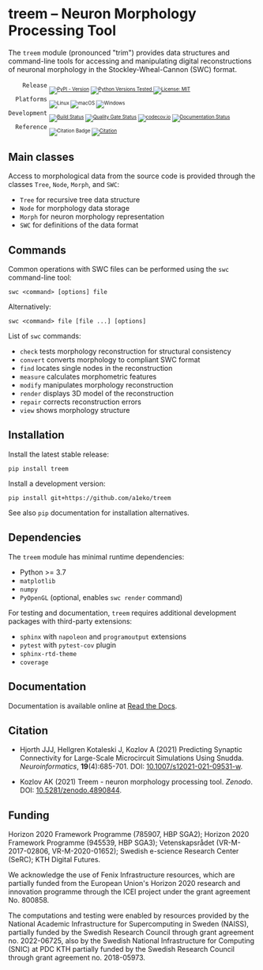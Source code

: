 
treem &ndash; Neuron Morphology Processing Tool
===============================================

The `treem` module (pronounced "trim") provides data structures and
command-line tools for accessing and manipulating digital reconstructions
of neuronal morphology in the Stockley-Wheal-Cannon (SWC) format.

<p>
    <code>    Release</code>
    <sub>
        <sub>
            <a href="https://pypi.org/project/treem/"><img src="https://img.shields.io/pypi/v/treem" alt="PyPI - Version"></a>
            <a href="https://www.python.org/"><img src="https://img.shields.io/badge/python-3.9%20%7C%203.12-blue.svg" alt="Python Versions Tested">
            <a href="https://github.com/a1eko/treem/blob/master/LICENSE"><img src="https://img.shields.io/badge/License-MIT-brightgreen.svg" alt="License: MIT"></a>
        </sub>
    </sub>
    <br>
    <code>  Platforms</code>
        <sub>
            <sub>
                <img src="https://img.shields.io/badge/tested%20on-Linux-fcc624?style=flat&amp;logo=linux&amp;logoColor=white" alt="Linux">
                <img src="https://img.shields.io/badge/tested%20on-macOS-000000?style=flat&amp;logo=apple&amp;logoColor=white" alt="macOS">
                <img src="https://img.shields.io/badge/tested%20on-Windows-0078D4?style=flat&amp;logo=windows&amp;logoColor=white" alt="Windows">
            </sub>
        </sub>
    <br>
    <code>Development</code>
        <sub>
            <sub>
                <a href="https://github.com/a1eko/treem/actions/workflows/build.yml"><img src="https://github.com/a1eko/treem/actions/workflows/build.yml/badge.svg" alt="Build Status"></a>
                <a href="https://sonarcloud.io/dashboard?id=a1eko_treem"><img src="https://sonarcloud.io/api/project_badges/measure?project=a1eko_treem&amp;metric=alert_status" alt="Quality Gate Status"></a>
                <a href="https://codecov.io/gh/a1eko/treem"><img src="https://codecov.io/gh/a1eko/treem/coverage.svg" alt="codecov.io"></a>
                <a href="https://treem.readthedocs.io/en/latest/?badge=latest"><img src="https://readthedocs.org/projects/treem/badge/?version=latest" alt="Documentation Status"></a>
            </sub>
        </sub>
    <br>
    <code>  Reference</code>
        <sub>
            <sub>
                <img src="https://api.juleskreuer.eu/citation-badge.php?doi=10.1007/s12021-021-09531-w" alt="Citation Badge">
                <!-- a href="https://juleskreuer.eu/projects/citation-badge"><img src="https://api.juleskreuer.eu/citation-badge.php?doi=10.1007/s12021-021-09531-w" alt="Citation Badge"></a -->
                <a href="https://doi.org/10.5281/zenodo.4890844"><img src="https://zenodo.org/badge/DOI/10.5281/zenodo.4890844.svg" alt="Citation"></a>
            </sub>
        </sub>
</p>

Main classes
------------

Access to morphological data from the source code is provided through the
classes ``Tree``, ``Node``, ``Morph``, and ``SWC``:

* ``Tree``   for recursive tree data structure
* ``Node``   for morphology data storage
* ``Morph``  for neuron morphology representation
* ``SWC``    for definitions of the data format


Commands
--------

Common operations with SWC files can be performed using the ``swc``
command-line tool:

    swc <command> [options] file

Alternatively:

    swc <command> file [file ...] [options] 

List of ``swc`` commands:

* ``check``    tests morphology reconstruction for structural consistency
* ``convert``  converts morphology to compliant SWC format
* ``find``     locates single nodes in the reconstruction
* ``measure``  calculates morphometric features
* ``modify``   manipulates morphology reconstruction
* ``render``   displays 3D model of the reconstruction
* ``repair``   corrects reconstruction errors
* ``view``     shows morphology structure


Installation
------------

Install the latest stable release:

    pip install treem

Install a development version:

    pip install git+https://github.com/a1eko/treem

See also ``pip`` documentation for installation alternatives.


Dependencies
------------

The ``treem`` module has minimal runtime dependencies:

* Python >= 3.7
* ``matplotlib``
* ``numpy``
* ``PyOpenGL`` (optional, enables ``swc render`` command)

For testing and documentation, ``treem`` requires additional development packages with
third-party extensions:

* ``sphinx`` with ``napoleon`` and ``programoutput`` extensions
* ``pytest`` with ``pytest-cov`` plugin
* ``sphinx-rtd-theme``
* ``coverage``


Documentation
-------------

Documentation is available online at [Read the
Docs](https://treem.readthedocs.io/en/latest/).


Citation
--------

* Hjorth JJJ, Hellgren Kotaleski J, Kozlov A (2021) Predicting
Synaptic Connectivity for Large-Scale Microcircuit Simulations
Using Snudda. *Neuroinformatics*, **19**(4):685-701. DOI:
[10.1007/s12021-021-09531-w](https://doi.org/10.1007/s12021-021-09531-w).

* Kozlov AK (2021) Treem - neuron morphology processing tool. *Zenodo*.
DOI: [10.5281/zenodo.4890844](https://doi.org/10.5281/zenodo.4890844).


Funding
-------

Horizon 2020 Framework Programme (785907, HBP SGA2); Horizon 2020
Framework Programme (945539, HBP SGA3); Vetenskapsrådet (VR-M-2017-02806,
VR-M-2020-01652); Swedish e-science Research Center (SeRC); KTH Digital
Futures.

We acknowledge the use of Fenix Infrastructure resources, which are
partially funded from the European Union's Horizon 2020 research and
innovation programme through the ICEI project under the grant agreement
No. 800858.

The computations and testing were enabled by resources provided by the National 
Academic Infrastructure for Supercomputing in Sweden (NAISS), partially funded by 
the Swedish Research Council through grant agreement no. 2022-06725, also by
the Swedish National Infrastructure for Computing (SNIC) at PDC KTH
partially funded by the Swedish Research Council through grant agreement
no. 2018-05973.
